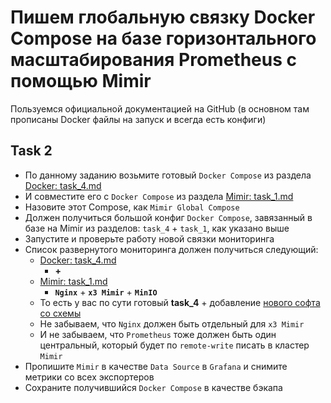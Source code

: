 # Пишем глобальную связку Docker Compose на базе горизонтального масштабирования Prometheus с помощью Mimir

Пользуемся официальной документацией на GitHub (в основном там прописаны Docker файлы на запуск и всегда есть конфиги)

## Task 2

- По данному заданию возьмите готовый `Docker Compose` из раздела [Docker: task_4.md](https://github.com/lamjob1993/docker-monitoring/blob/main/docker/task_4.md)
- И совместите его с `Docker Compose` из раздела [Mimir: task_1.md](https://github.com/lamjob1993/docker-monitoring/blob/main/mimir/task_1.md)
- Назовите этот Compose, как `Mimir Global Compose`
- Должен получиться большой конфиг `Docker Compose`, завязанный в базе на Mimir из разделов: `task_4` + `task_1`, как указано выше
- Запустите и проверьте работу новой связки мониторинга
- Список развернутого мониторинга должен получиться следующий:
  - [Docker: task_4.md](https://github.com/lamjob1993/docker-monitoring/blob/main/docker/task_4.md)
    - **+**
  - [Mimir: task_1.md](https://github.com/lamjob1993/docker-monitoring/blob/main/mimir/task_1.md)
    - **`Nginx`** + **`x3 Mimir`** + **`MinIO`**
  - То есть у вас по сути готовый **task_4** + добавление [нового софта со схемы](https://grafana.com/docs/mimir/next/get-started/play-with-grafana-mimir/tutorial-architecture.png)
  - Не забываем, что `Nginx` должен быть отдельный для `x3 Mimir`
  - И не забываем, что `Prometheus` тоже должен быть один центральный, который будет по `remote-write` писать в кластер `Mimir`
- Пропишите `Mimir` в качестве `Data Source` в `Grafana` и снимите метрики со всех экспортеров
- Сохраните получившийся `Docker Compose` в качестве бэкапа
